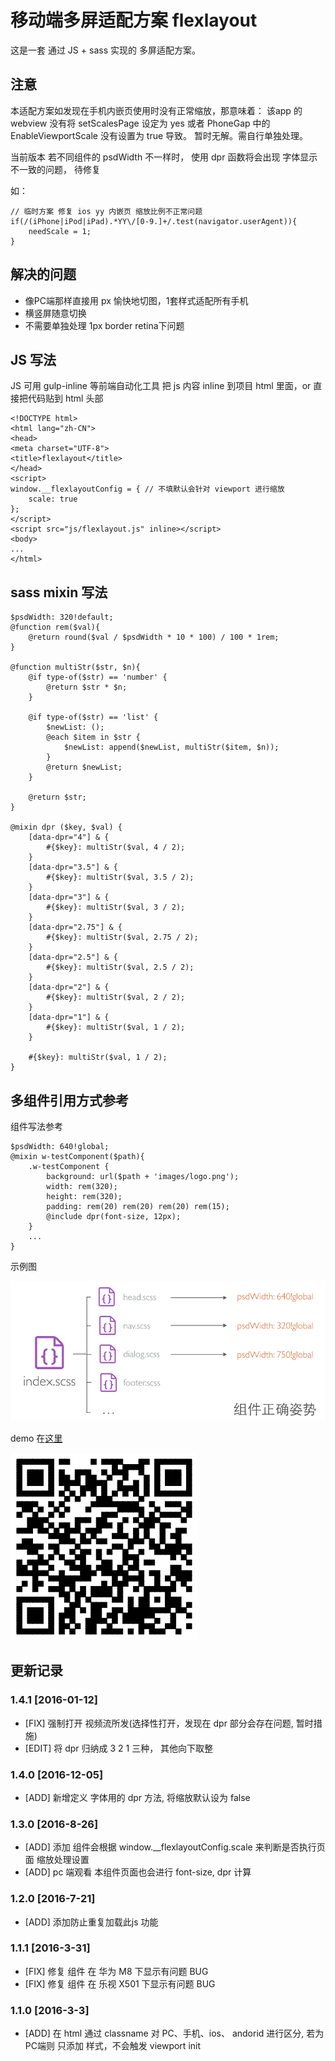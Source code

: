 # 移动端多屏适配方案 flexlayout
这是一套 通过 JS + sass 实现的 多屏适配方案。

## 注意
本适配方案如发现在手机内嵌页使用时没有正常缩放，那意味着：
该app 的 webview 没有将 setScalesPage 设定为 yes 或者 PhoneGap 中的 EnableViewportScale 没有设置为 true 导致。
暂时无解。需自行单独处理。

当前版本 若不同组件的 psdWidth 不一样时， 使用 dpr 函数将会出现 字体显示不一致的问题， 待修复

如：
```
// 临时方案 修复 ios yy 内嵌页 缩放比例不正常问题
if(/(iPhone|iPod|iPad).*YY\/[0-9.]+/.test(navigator.userAgent)){
    needScale = 1;
}
```

## 解决的问题
* 像PC端那样直接用 px 愉快地切图，1套样式适配所有手机
* 横竖屏随意切换
* 不需要单独处理 1px border retina下问题

## JS 写法
JS 可用 gulp-inline 等前端自动化工具 把 js 内容 inline 到项目 html 里面，or 直接把代码贴到 html 头部

```
<!DOCTYPE html>
<html lang="zh-CN">
<head>
<meta charset="UTF-8">
<title>flexlayout</title>
</head>
<script>
window.__flexlayoutConfig = { // 不填默认会针对 viewport 进行缩放
    scale: true
};
</script>
<script src="js/flexlayout.js" inline></script>
<body>
...
</html>

```

## sass mixin 写法
```
$psdWidth: 320!default;
@function rem($val){
    @return round($val / $psdWidth * 10 * 100) / 100 * 1rem;
}

@function multiStr($str, $n){
    @if type-of($str) == 'number' {
        @return $str * $n;
    }

    @if type-of($str) == 'list' {
        $newList: ();
        @each $item in $str {
            $newList: append($newList, multiStr($item, $n));
        }
        @return $newList;
    }

    @return $str;
}

@mixin dpr ($key, $val) {
    [data-dpr="4"] & {
        #{$key}: multiStr($val, 4 / 2);
    }
    [data-dpr="3.5"] & {
        #{$key}: multiStr($val, 3.5 / 2);
    }
    [data-dpr="3"] & {
        #{$key}: multiStr($val, 3 / 2);
    }
    [data-dpr="2.75"] & {
        #{$key}: multiStr($val, 2.75 / 2);
    }
    [data-dpr="2.5"] & {
        #{$key}: multiStr($val, 2.5 / 2);
    }
    [data-dpr="2"] & {
        #{$key}: multiStr($val, 2 / 2);
    }
    [data-dpr="1"] & {
        #{$key}: multiStr($val, 1 / 2);
    }

    #{$key}: multiStr($val, 1 / 2);
}
```

## 多组件引用方式参考

组件写法参考
```
$psdWidth: 640!global;
@mixin w-testComponent($path){
    .w-testComponent {
        background: url($path + 'images/logo.png');
        width: rem(320);
        height: rem(320);
        padding: rem(20) rem(20) rem(20) rem(15);
        @include dpr(font-size, 12px);
    }
    ...
}
```

示例图

![info](https://raw.githubusercontent.com/jackness1208/resource/master/project/flexlayout/images/info01.png)

demo 在[这里](http://www.jackness.org/lab/2015/flexlayout/html/example3.html)

![demo](https://raw.githubusercontent.com/jackness1208/resource/master/project/flexlayout/images/qrcode.png)

## 更新记录
### 1.4.1 [2016-01-12]
* [FIX] 强制打开 视频流所发(选择性打开，发现在 dpr 部分会存在问题, 暂时措施)
* [EDIT] 将 dpr 归纳成 3 2 1 三种， 其他向下取整

### 1.4.0 [2016-12-05]
* [ADD] 新增定义 字体用的 dpr 方法, 将缩放默认设为 false

### 1.3.0 [2016-8-26]
* [ADD] 添加 组件会根据 window.__flexlayoutConfig.scale 来判断是否执行页面 缩放处理设置
* [ADD] pc 端观看 本组件页面也会进行 font-size, dpr 计算

### 1.2.0 [2016-7-21]
* [ADD] 添加防止重复加载此js 功能

### 1.1.1 [2016-3-31]
* [FIX] 修复 组件 在 华为 M8 下显示有问题 BUG
* [FIX] 修复 组件 在 乐视 X501 下显示有问题 BUG

### 1.1.0 [2016-3-3]
* [ADD] 在 html 通过 classname 对 PC、手机、ios、 andorid 进行区分, 若为 PC端则 只添加 样式，不会触发 viewport init

